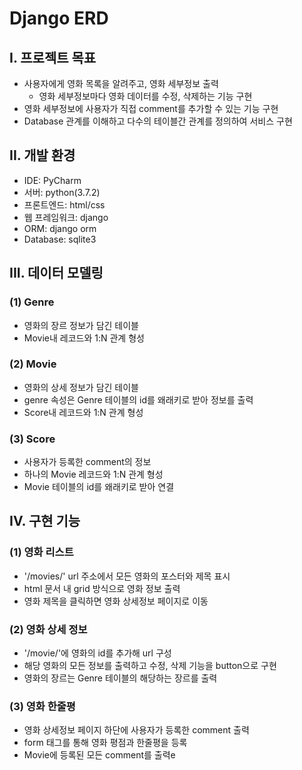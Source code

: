 # Django ERD



## I. 프로젝트 목표

- 사용자에게 영화 목록을 알려주고, 영화 세부정보 출력
  - 영화 세부정보마다 영화 데이터를 수정, 삭제하는 기능 구현
- 영화 세부정보에 사용자가 직접 comment를 추가할 수 있는 기능 구현
- Database 관계를 이해하고 다수의 테이블간 관계를 정의하여 서비스 구현





## II. 개발 환경

- IDE: PyCharm
- 서버: python(3.7.2)
- 프론트엔드: html/css
- 웹 프레임워크: django
- ORM: django orm
- Database: sqlite3





## III. 데이터 모델링

### (1) Genre

- 영화의 장르 정보가 담긴 테이블
- Movie내 레코드와 1:N 관계 형성



### (2) Movie

- 영화의 상세 정보가 담긴 테이블
- genre 속성은 Genre 테이블의 id를 왜래키로 받아 정보를 출력
- Score내 레코드와 1:N 관계 형성



### (3) Score

- 사용자가 등록한 comment의 정보
- 하나의 Movie 레코드와 1:N 관계 형성
- Movie 테이블의 id를 왜래키로 받아 연결





## IV. 구현 기능

### (1) 영화 리스트

- '/movies/' url 주소에서 모든 영화의 포스터와 제목 표시
- html 문서 내 grid 방식으로 영화 정보 출력
- 영화 제목을 클릭하면 영화 상세정보 페이지로 이동



### (2) 영화 상세 정보

- '/movie/'에 영화의 id를 추가해 url 구성
- 해당 영화의 모든 정보를 출력하고 수정, 삭제 기능을 button으로 구현
- 영화의 장르는 Genre 테이블의 해당하는 장르를 출력



### (3) 영화 한줄평

- 영화 상세정보 페이지 하단에 사용자가 등록한 comment 출력
- form 태그를 통해 영화 평점과 한줄평을 등록
- Movie에 등록된 모든 comment를 출력e
